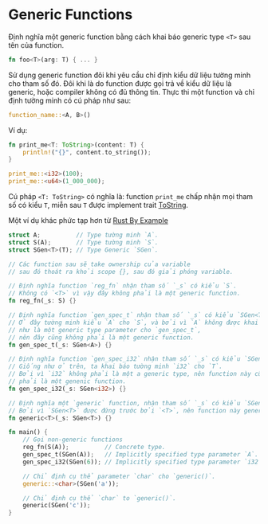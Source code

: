 # Generic Functions

Định nghĩa một generic function bằng cách khai báo generic type `<T>` sau tên của function.

```rust
fn foo<T>(arg: T) { ... }
```

Sử dụng generic function đôi khi yêu cầu chỉ định kiểu dữ liệu tường minh cho tham số đó.
Đôi khi là do function được gọi trả về kiểu dữ liệu là generic, hoặc compiler không có
đủ thông tin. Thực thi một function và chỉ định tường minh có cú pháp như sau:

```rust
function_name::<A, B>()
```

Ví dụ:

```rust
fn print_me<T: ToString>(content: T) {
    println!("{}", content.to_string());
}

print_me::<i32>(100);
print_me::<u64>(1_000_000);
```

Cú pháp `<T: ToString>` có nghĩa là: function `print_me` chấp nhận mọi tham số có
kiểu `T`, miễn sau `T` được implement trait 
[ToString](https://doc.rust-lang.org/std/string/trait.ToString.html).

Một ví dụ khác phức tạp hơn từ [Rust By Example](https://doc.rust-lang.org/rust-by-example/generics/gen_fn.html)

```rust
struct A;          // Type tường minh `A`.
struct S(A);       // Type tường minh `S`.
struct SGen<T>(T); // Type Generic `SGen`.

// Các function sau sẽ take ownership của variable
// sau đó thoát ra khỏi scope {}, sau đó giải phóng variable.

// Định nghĩa function `reg_fn` nhận tham số `_s` có kiểu `S`.
// Không có `<T>` vì vậy đây không phải là một generic function.
fn reg_fn(_s: S) {}

// Định nghĩa function `gen_spec_t` nhận tham số `_s` có kiểu `SGen<T>`.
// Ở đây tường minh kiểu `A` cho `S`, và bởi vì `A` không được khai báo 
// như là một generic type parameter cho `gen_spec_t`, 
// nên đây cũng không phải là một generic function.
fn gen_spec_t(_s: SGen<A>) {}

// Định nghĩa function `gen_spec_i32` nhận tham số `_s` có kiểu `SGen<i32>`.
// Giống như ở trên, ta khai báo tường minh `i32` cho `T`.
// Bởi vì `i32` không phải là một a generic type, nên function này cũng không
// phải là một genenic function.
fn gen_spec_i32(_s: SGen<i32>) {}

// Định nghĩa một `generic` function, nhận tham số `_s` có kiểu `SGen<T>`.
// Bởi vì `SGen<T>` được đứng trước bởi `<T>`, nên function này generic bởi `T`.
fn generic<T>(_s: SGen<T>) {}

fn main() {
    // Gọi non-generic functions
    reg_fn(S(A));          // Concrete type.
    gen_spec_t(SGen(A));   // Implicitly specified type parameter `A`.
    gen_spec_i32(SGen(6)); // Implicitly specified type parameter `i32`.

    // Chỉ định cụ thể parameter `char` cho `generic()`.
    generic::<char>(SGen('a'));

    // Chỉ định cụ thể `char` to `generic()`.
    generic(SGen('c'));
}
```